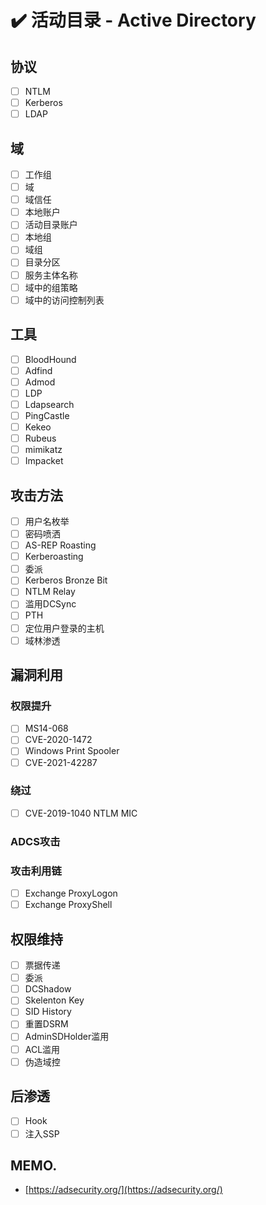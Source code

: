 # ✔️ 活动目录 - Active Directory

## 协议

* [ ] NTLM
* [ ] Kerberos
* [ ] LDAP

## 域

* [ ] 工作组
* [ ] 域
* [ ] 域信任
* [ ] 本地账户
* [ ] 活动目录账户
* [ ] 本地组
* [ ] 域组
* [ ] 目录分区
* [ ] 服务主体名称
* [ ] 域中的组策略
* [ ] 域中的访问控制列表

## 工具

* [ ] BloodHound
* [ ] Adfind
* [ ] Admod
* [ ] LDP
* [ ] Ldapsearch
* [ ] PingCastle
* [ ] Kekeo
* [ ] Rubeus
* [ ] mimikatz
* [ ] Impacket

## 攻击方法

* [ ] 用户名枚举
* [ ] 密码喷洒
* [ ] AS-REP Roasting
* [ ] Kerberoasting
* [ ] 委派
* [ ] Kerberos Bronze Bit
* [ ] NTLM Relay
* [ ] 滥用DCSync
* [ ] PTH
* [ ] 定位用户登录的主机
* [ ] 域林渗透

## 漏洞利用

### 权限提升

* [ ] MS14-068
* [ ] CVE-2020-1472
* [ ] Windows Print Spooler
* [ ] CVE-2021-42287

### 绕过

* [ ] CVE-2019-1040 NTLM MIC

### ADCS攻击

### 攻击利用链

* [ ] Exchange ProxyLogon
* [ ] Exchange ProxyShell

## 权限维持

* [ ] 票据传递
* [ ] 委派
* [ ] DCShadow
* [ ] Skelenton Key
* [ ] SID History
* [ ] 重置DSRM
* [ ] AdminSDHolder滥用
* [ ] ACL滥用
* [ ] 伪造域控

## 后渗透

* [ ] Hook
* [ ] 注入SSP

## MEMO.

* [https://adsecurity.org/](https://adsecurity.org/)
